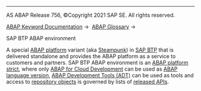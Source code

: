   

* * *

AS ABAP Release 756, ©Copyright 2021 SAP SE. All rights reserved.

[ABAP Keyword Documentation](javascript:call_link\('abenabap.htm'\)) →  [ABAP Glossary](javascript:call_link\('abenabap_glossary.htm'\)) → 

SAP BTP ABAP environment

A special [ABAP platform](javascript:call_link\('abenabap_platform_glosry.htm'\) "Glossary Entry") variant (aka [Steampunk](javascript:call_link\('abensteampunk_glosry.htm'\) "Glossary Entry")) in [SAP BTP](javascript:call_link\('abensap_btp_glosry.htm'\) "Glossary Entry") that is delivered standalone and provides the ABAP platform as a service to customers and partners. SAP BTP ABAP environment is an [ABAP platform strict](javascript:call_link\('abenabap_platform_strict_glosry.htm'\) "Glossary Entry"), where only [ABAP for Cloud Development](javascript:call_link\('abenabap_for_sap_cloud_glosry.htm'\) "Glossary Entry") can be used as [ABAP language version](javascript:call_link\('abenabap_version_glosry.htm'\) "Glossary Entry"), [ABAP Development Tools (ADT)](javascript:call_link\('abenadt_glosry.htm'\) "Glossary Entry") can be used as tools and access to [repository objects](javascript:call_link\('abenrepository_object_glosry.htm'\) "Glossary Entry") is governed by lists of [released APIs](javascript:call_link\('abenreleased_api_glosry.htm'\) "Glossary Entry").